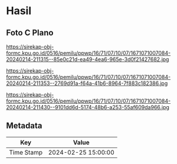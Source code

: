 # Hasil

## Foto C Plano

https://sirekap-obj-formc.kpu.go.id/0516/pemilu/ppwp/16/71/07/10/07/1671071007084-20240214-211315--85e0c21d-ea49-4ea6-965e-3d0f21427682.jpg

https://sirekap-obj-formc.kpu.go.id/0516/pemilu/ppwp/16/71/07/10/07/1671071007084-20240214-211353--2769d91a-f64a-41b6-8964-7f883c182386.jpg

https://sirekap-obj-formc.kpu.go.id/0516/pemilu/ppwp/16/71/07/10/07/1671071007084-20240214-211430--9101dd6d-5174-48b6-a253-55af609da966.jpg


## Metadata

| Key        | Value               |
| ---------- | ------------------- |
| Time Stamp | 2024-02-25 15:00:00 |



